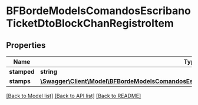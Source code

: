 # BFBordeModelsComandosEscribanoTicketDtoBlockChanRegistroItem

## Properties
Name | Type | Description | Notes
------------ | ------------- | ------------- | -------------
**stamped** | **string** |  | [optional] 
**stamps** | [**\Swagger\Client\Model\BFBordeModelsComandosEscribanoTicketDtoBlockChanRegistroItemStampItem**](BFBordeModelsComandosEscribanoTicketDtoBlockChanRegistroItemStampItem.md) |  | [optional] 

[[Back to Model list]](../../README.md#documentation-for-models) [[Back to API list]](../../README.md#documentation-for-api-endpoints) [[Back to README]](../../README.md)

